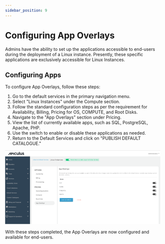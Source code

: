 ```yaml
---
sidebar_position: 9
---
```

# Configuring App Overlays

Admins have the ability to set up the applications accessible to end-users during the deployment of a Linux instance. Presently, these specific applications are exclusively accessible for Linux Instances.  
  
## Configuring Apps

To configure App Overlays, follow these steps:

1. Go to the default services in the primary navigation menu.
2. Select "Linux Instances" under the Compute section.
3. Follow the standard configuration steps as per the requirement for Availability, Billing, Pricing for OS, COMPUTE, and Root Disks.
4. Navigate to the "App Overlays" section under Pricing.
5. View the list of currently available apps, such as SQL, PostgreSQL, Apache, PHP.
6. Use the switch to enable or disable these applications as needed.
7. Return to the Default Services and click on "PUBLISH DEFAULT CATALOGUE."

![Configuring App Overlays](img/ConfiguringAppOverlays.png)

With these steps completed, the App Overlays are now configured and available for end-users.